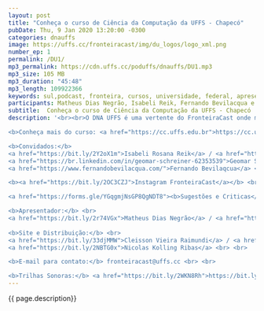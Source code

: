 ```yaml
---
layout: post
title: "Conheça o curso de Ciência da Computação da UFFS - Chapecó"
pubDate: Thu, 9 Jan 2020 13:20:00 -0300
categories: dnauffs
image: https://uffs.cc/fronteiracast/img/du_logos/logo_xml.png
number_ep: 1
permalink: /DU1/ 
mp3_permalink: https://cdn.uffs.cc/poduffs/dnauffs/DU1.mp3
mp3_size: 105 MB
mp3_duration: "45:48"
mp3_length: 109922366
keywords: sul,podcast, fronteira, cursos, universidade, federal, apresentação, chapecó, curso, computação, ciência
participants: Matheus Dias Negrão, Isabeli Reik, Fernando Bevilacqua e Geomar Schreiner
subtitle:  Conheça o curso de Ciência da Computação da UFFS - Chapecó
description: '<br><br>O DNA UFFS é uma vertente do FronteiraCast onde mostraremos TUDO que acontece na UFFS. E o episódio inicial é a apresentação do curso de ciência da computação, do campus chapecó, recebemos a aluna do curso a Isabeli Reik, o coordenador Fernando Bevilacqua e o egresso Geomar Schreiner.<br><br>

<b>Conheça mais do curso: <a href="https://cc.uffs.edu.br">https://cc.uffs.edu.br</a></b> <br> <br>

<b>Convidados:</b> 
<a href="https://bit.ly/2Y2oX1m">Isabeli Rosana Reik</a> / <a href="https://bit.ly/35QCxHX">Instagram</a>  <br> 
<a href="https://br.linkedin.com/in/geomar-schreiner-62353539">Geomar Schreiner</a> <br>
<a href="https://www.fernandobevilacqua.com/">Fernando Bevilaqcua</a> <br> <br>

<b><a href="https://bit.ly/2OC3CZJ">Instagram FronteiraCast</a></b> <br> <br>

<a href="https://forms.gle/YGqgmjNsGP8QgNDT8"><b>Sugestões e Criticas</b></a> <br> <br>

<b>Apresentador:</b> <br>
<a href="https://bit.ly/2r74VGx">Matheus Dias Negrão</a> / <a href="https://bit.ly/2rEOrG8">Instagram</a> <br>
 
<b>Site e Distribuição:</b> <br>
<a href="https://bit.ly/33djMMW">Cleisson Vieira Raimundi</a> / <a href="https://bit.ly/37U5J2s">Instagram</a> <br> 
<a href="https://bit.ly/2NBTG0x">Nicolas Kolling Ribas</a> <br> <br>

<b>E-mail para contato:</b> fronteiracast@uffs.cc <br> <br>

<b>Trilhas Sonoras:</b> <a href="https://bit.ly/2WKN8Rh">https://bit.ly/2WKN8Rh</a> e <a href="https://bit.ly/36BUyer">https://bit.ly/36BUyer</a> '
---
```


{{ page.description}}
